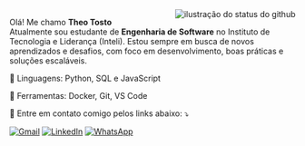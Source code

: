 <img align='right' src="https://github-readme-stats.vercel.app/api?username=w0lfzin&show_icons=true&theme=transparent" alt="ilustração do status do github">
<p align="left"> 
  Olá! Me chamo <strong>Theo Tosto</strong><br>  
  Atualmente sou estudante de <strong>Engenharia de Software</strong> no Instituto de Tecnologia e Liderança (Inteli).  
  Estou sempre em busca de novos aprendizados e desafios, com foco em desenvolvimento, boas práticas e soluções escaláveis.  
</p>


<p align="left">
  🦄 Linguagens: Python, SQL e JavaScript
</p>

<p align="left">
  💼 Ferramentas: Docker, Git, VS Code
</p>

<p align="left">
  💬 Entre em contato comigo pelos links abaixo: ⤵️
</p>

<p align="left">
  <a href="mailto:theotosto7@gmail.com" title="Gmail">
  <img src="https://img.shields.io/badge/-Gmail-FF0000?style=flat-square&labelColor=FF0000&logo=gmail&logoColor=white&link=LINK-DO-SEU-GMAIL" alt="Gmail"/></a>
  <a href="https://www.linkedin.com/in/théo-tosto-7a0a9922b/" title="LinkedIn">
  <img src="https://img.shields.io/badge/-Linkedin-0e76a8?style=flat-square&logo=Linkedin&logoColor=white&link=LINK-DO-SEU-LINKEDIN" alt="LinkedIn"/></a>
  <a href="https://api.whatsapp.com/send/?phone=5511982107661&text=Iniciar%20conversa%20com%20Theo%20Tosto" title="WhatsApp">
  <img src="https://img.shields.io/badge/-WhatsApp-25d366?style=flat-square&labelColor=25d366&logo=whatsapp&logoColor=white&link=API-DO-SEU-WHATSAPP" alt="WhatsApp"/></a>
</p>
